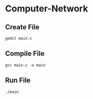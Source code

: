# Computer-Network
## Create File
```gedit main.c```
## Compile File
```gcc main.c -o main```
## Run File
```./main```